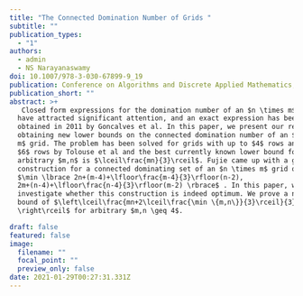 ```yaml
---
title: "The Connected Domination Number of Grids "
subtitle: ""
publication_types:
  - "1"
authors:
  - admin
  - NS Narayanaswamy
doi: 10.1007/978-3-030-67899-9_19
publication: Conference on Algorithms and Discrete Applied Mathematics, 2021
publication_short: ""
abstract: >+
   Closed form expressions for the domination number of an $n \times m$ grid
  have attracted significant attention, and an exact expression has been
  obtained in 2011 by Goncalves et al. In this paper, we present our results on
  obtaining new lower bounds on the connected domination number of an $n \times
  m$ grid. The problem has been solved for grids with up to $4$ rows and with
  $6$ rows by Tolouse et al and the best currently known lower bound for
  arbitrary $m,n$ is $\lceil\frac{mn}{3}\rceil$. Fujie came up with a general
  construction for a connected dominating set of an $n \times m$ grid of size
  $\min \lbrace 2n+(m-4)+\lfloor\frac{m-4}{3}\rfloor(n-2),
  2m+(n-4)+\lfloor\frac{n-4}{3}\rfloor(m-2) \rbrace$ . In this paper, we
  investigate whether this construction is indeed optimum. We prove a new lower
  bound of $\left\lceil\frac{mn+2\lceil\frac{\min \{m,n\}}{3}\rceil}{3}
  \right\rceil$ for arbitrary $m,n \geq 4$.

draft: false
featured: false
image:
  filename: ""
  focal_point: ""
  preview_only: false
date: 2021-01-29T00:27:31.331Z
---
```

